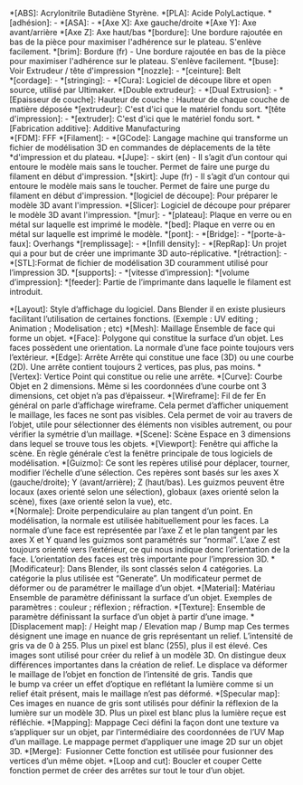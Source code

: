 <!---#Impression 3D-->

*[ABS]: Acrylonitrile Butadiène Styrène.
*[PLA]: Acide PolyLactique. 
*[adhésion]: -
*[ASA]:	-
*[Axe X]: Axe gauche/droite
*[Axe Y]: Axe avant/arrière
*[Axe Z]: Axe haut/bas
*[bordure]: Une bordure rajoutée en bas de la pièce pour maximiser l'adhérence sur le plateau. S'enlève facilement. 
*[brim]: Bordure (fr) - Une bordure rajoutée en bas de la pièce pour maximiser l'adhérence sur le plateau. S'enlève facilement. 
*[buse]: Voir Extrudeur / tête d'impression
*[nozzle]: - 
*[ceinture]: Belt	
*[cordage]:	-
*[stringing]: - 
*[Cura]: Logiciel de découpe libre et open source, utilisé par Ultimaker.
*[Double extrudeur]: - 
*[Dual Extrusion]: - 
*[Epaisseur de couche]: Hauteur de couche : Hauteur de chaque couche de matière déposée 
*[extrudeur]: C'est d'ici que le matériel fondu sort.
*[tête d'impression]: - 
*[extruder]: C'est d'ici que le matériel fondu sort.
*[Fabrication additive]:	Additive Manufacturing	
*[FDM]: FFF	
*[Filament]: - 
*[GCode]: Langage machine qui transforme un fichier de modélisation 3D en commandes de déplacements de la tête *d'impression et du plateau. 
*[Jupe]: - skirt (en) - Il s’agit d’un contour qui entoure le modèle mais sans le toucher. Permet de faire une purge du filament en début d'impression.
*[skirt]: Jupe (fr) - Il s’agit d’un contour qui entoure le modèle mais sans le toucher. Permet de faire une purge du filament en début d'impression.
*[logiciel de découpe]: Pour préparer le modèle 3D avant l'impression. 
*[Slicer]: Logiciel de découpe pour préparer le modèle 3D avant l'impression. 
*[mur]: - 
*[plateau]: Plaque en verre ou en métal sur laquelle est imprimé le modèle.
*[bed]: Plaque en verre ou en métal sur laquelle est imprimé le modèle.
*[pont]: - 
*[Bridge]: - 
*[porte-à-faux]: Overhangs
*[remplissage]: - 
*[Infill density]: - 
*[RepRap]: Un projet qui a pour but de créer une imprimante 3D auto-réplicative.
*[rétraction]: - 
*[STL]:Format de fichier de modélisation 3D couramment utilisé pour l’impression 3D.
*[supports]: - 
*[vitesse d’impression]:
*[volume d’impression]:
*[feeder]: Partie de l’imprimante dans laquelle le filament est introduit.

<!---#3D-->

*[Layout]:		Style d’affichage du logiciel. Dans Blender il en existe plusieurs facilitant l’utilisation de certaines fonctions. (Exemple : UV editing ; Animation ; Modelisation ; etc)
*[Mesh]:	Maillage	Ensemble de face qui forme un objet.
*[Face]:		Polygone qui constitue la surface d’un objet. Les faces possèdent une orientation. La normale d’une face pointe toujours vers l’extérieur.
*[Edge]:	Arrête	Arrête qui constitue une face (3D) ou une courbe (2D). Une arrête contient toujours 2 vertices, pas plus, pas moins.
*[Vertex]:	Vertice	Point qui constitue ou relie une arrête. 
*[Curve]:	Courbe	Objet en 2 dimensions. Même si les coordonnées d’une courbe ont 3 dimensions, cet objet n’a pas d’épaisseur.
*[Wireframe]:	Fil de fer	En général on parle d’affichage wireframe. Cela permet d’afficher uniquement le maillage, les faces ne sont pas visibles. Cela permet de voir au travers de l’objet, utile pour sélectionner des éléments non visibles autrement, ou pour vérifier la symétrie d’un maillage.
*[Scene]:	Scène	Espace en 3 dimensions dans lequel se trouve tous les objets.
*[Viewport]:		Fenêtre qui affiche la scène. En règle générale c’est la fenêtre principale de tous logiciels de modélisation.
*[Guizmo]:		Ce sont les repères utilisé pour déplacer, tourner, modifier l’échelle d’une sélection. Ces repères sont basés sur les axes X (gauche/droite); Y (avant/arrière); Z (haut/bas). Les guizmos peuvent être locaux (axes orienté selon une sélection), globaux (axes orienté selon la scène), fixes (axe orienté selon la vue), etc.  
*[Normale]:		Droite perpendiculaire au plan tangent d’un point. En modélisation, la normale est utilisée habituellement pour les faces. La normale d’une face est représentée par l’axe Z et le plan tangent par les axes X et Y quand les guizmos sont paramétrés sur “normal”. L’axe Z est toujours orienté vers l’extérieur, ce qui nous indique donc l’orientation de la face. L’orientation des faces est très importante pour l’impression 3D.
*[Modificateur]:	Dans Blender, ils sont classés selon 4 catégories. La catégorie la plus utilisée est “Generate”. Un modificateur permet de déformer ou de paramétrer le maillage d’un objet.
*[Material]:	Matériau	Ensemble de paramètre définissant la surface d’un objet. Exemples de paramètres : couleur ; réflexion ; réfraction.
*[Texture]:		Ensemble de paramètre définissant la surface d’un objet à partir d’une image.
*[Displacement map]: / Height map / Elevation map / Bump map		Ces termes désignent une image en nuance de gris représentant un relief. L’intensité de gris va de 0 à 255. Plus un pixel est blanc (255), plus il est élevé. Ces images sont utilisé pour créer du relief à un modèle 3D. On distingue deux différences importantes dans la création de relief. Le displace va déformer le maillage de l’objet en fonction de l’intensité de gris. Tandis que le bump va créer un effet d’optique en reflétant la lumière comme si un relief était présent, mais le maillage n’est pas déformé.
*[Specular map]:		Ces images en nuance de gris sont utilisés pour définir la réflexion de la lumière sur un modèle 3D. Plus un pixel est blanc plus la lumière reçue est réfléchie.
*[Mapping]:	Mappage	Ceci défini la façon dont une texture va s’appliquer sur un objet, par l’intermédiaire des coordonnées de l’UV Map d’un maillage. Le mappage permet d’appliquer une image 2D sur un objet 3D.
*[Merge]: 	Fusionner	Cette fonction est utilisée pour fusionner des vertices d’un même objet.
*[Loop and cut]:	Boucler et couper	Cette fonction permet de créer des arrêtes sur tout le tour d’un objet.